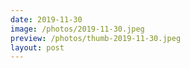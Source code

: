 ```yaml
---
date: 2019-11-30
image: /photos/2019-11-30.jpeg
preview: /photos/thumb-2019-11-30.jpeg
layout: post
---
```



